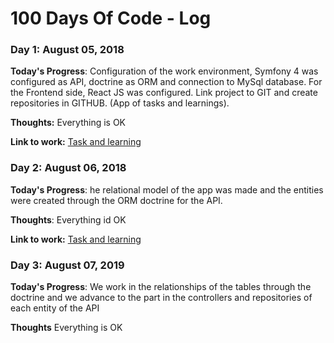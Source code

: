 # 100 Days Of Code - Log

### Day 1: August 05, 2018

**Today's Progress**: Configuration of the work environment, Symfony 4 was configured as API, doctrine as ORM and connection to MySql database.
                      For the Frontend side, React JS was configured.
                      Link project to GIT and create repositories in GITHUB.
                      (App of tasks and learnings).

**Thoughts:** Everything is OK

**Link to work:** [Task and learning]()

### Day 2: August 06, 2018

**Today's Progress**: he relational model of the app was made and the entities were created through the ORM doctrine for the API.

**Thoughts**: Everything id OK

**Link to work:** [Task and learning]()


### Day 3: August 07, 2019

**Today's Progress**: We work in the relationships of the tables through the doctrine and we advance to the part in the controllers and repositories of each entity of the API

**Thoughts** Everything is OK